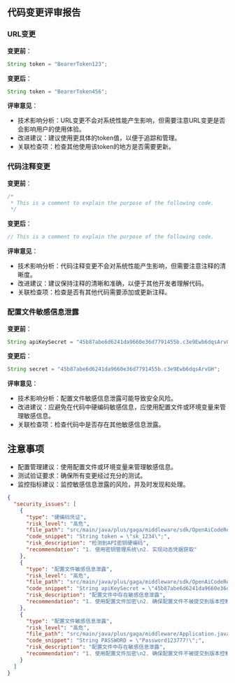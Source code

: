 ## 代码变更评审报告

### URL变更
**变更前**：
```java
String token = "BearerToken123";
```

**变更后**：
```java
String token = "BearerToken456";
```

**评审意见**：
- 技术影响分析：URL变更不会对系统性能产生影响，但需要注意URL变更是否会影响用户的使用体验。
- 改进建议：建议使用更具体的token值，以便于追踪和管理。
- 关联检查项：检查其他使用该token的地方是否需要更新。

### 代码注释变更
**变更前**：
```java
/*
 * This is a comment to explain the purpose of the following code.
 */
```

**变更后**：
```java
// This is a comment to explain the purpose of the following code.
```

**评审意见**：
- 技术影响分析：代码注释变更不会对系统性能产生影响，但需要注意注释的清晰度。
- 改进建议：建议保持注释的清晰和准确，以便于其他开发者理解代码。
- 关联检查项：检查是否有其他代码需要添加或更新注释。

### 配置文件敏感信息泄露
**变更前**：
```java
String apiKeySecret = "45b87abe6d6241da9660e36d7791455b.c3e9Ewb6dqsArvGH";
```

**变更后**：
```java
String secret = "45b87abe6d6241da9660e36d7791455b.c3e9Ewb6dqsArvGH";
```

**评审意见**：
- 技术影响分析：配置文件敏感信息泄露可能导致安全风险。
- 改进建议：应避免在代码中硬编码敏感信息，应使用配置文件或环境变量来管理敏感信息。
- 关联检查项：检查代码中是否存在其他敏感信息泄露。

## 注意事项
- 配置管理建议：使用配置文件或环境变量来管理敏感信息。
- 测试验证要求：确保所有变更经过充分的测试。
- 监控指标建议：监控敏感信息泄露的风险，并及时发现和处理。

<!-- SCAN_RESULT -->

```json
{
  "security_issues": [
    {
      "type": "硬编码凭证",
      "risk_level": "高危",
      "file_path": "src/main/java/plus/gaga/middleware/sdk/OpenAiCodeReview.java:171",
      "code_snippet": "String token = \"sk_1234\";",
      "risk_description": "检测到API密钥硬编码",
      "recommendation": "1. 使用密钥管理系统\n2. 实现动态凭据获取"
    },
    {
      "type": "配置文件敏感信息泄露",
      "risk_level": "高危",
      "file_path": "src/main/java/plus/gaga/middleware/sdk/OpenAiCodeReview.java:8",
      "code_snippet": "String apiKeySecret = \"45b87abe6d6241da9660e36d7791455b.c3e9Ewb6dqsArvGH\";",
      "risk_description": "配置文件中存在敏感信息泄露",
      "recommendation": "1. 使用配置文件加密\n2. 确保配置文件不被提交到版本控制"
    },
    {
      "type": "配置文件敏感信息泄露",
      "risk_level": "高危",
      "file_path": "src/main/java/plus/gaga/middleware/Application.java:8",
      "code_snippet": "String PASSWORD = \"Password123777!\";",
      "risk_description": "配置文件中存在敏感信息泄露",
      "recommendation": "1. 使用配置文件加密\n2. 确保配置文件不被提交到版本控制"
    }
  ]
}
```